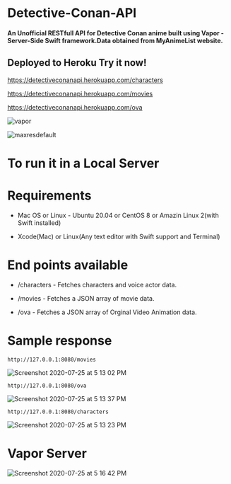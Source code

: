# Detective-Conan-API

#### An Unofficial RESTfull API for Detective Conan anime built using Vapor - Server-Side Swift framework.Data obtained from MyAnimeList website.

## Deployed to Heroku Try it now! 
https://detectiveconanapi.herokuapp.com/characters

https://detectiveconanapi.herokuapp.com/movies
 
https://detectiveconanapi.herokuapp.com/ova


![vapor](https://user-images.githubusercontent.com/51410810/88455993-cc3aa380-ce97-11ea-899d-18cdc6c699e7.png)


![maxresdefault](https://user-images.githubusercontent.com/51410810/88455998-d6f53880-ce97-11ea-96ce-fe474332bdca.jpg)

# To run it in a Local Server </br>
# Requirements </br>
* Mac OS or Linux - Ubuntu 20.04 or CentOS 8 or Amazin Linux 2(with Swift installed) </br>

* Xcode(Mac) or Linux(Any text editor with Swift support and Terminal) </br>


# End points available

* /characters - Fetches characters and voice actor data. </br>

* /movies - Fetches a JSON array of movie data. </br>

* /ova - Fetches a JSON array of Orginal Video Animation data. </br>

# Sample response

```
http://127.0.0.1:8080/movies
```
![Screenshot 2020-07-25 at 5 13 02 PM](https://user-images.githubusercontent.com/51410810/88456354-b084cc80-ce9a-11ea-94d3-b070f2cafc7f.png)

```
http://127.0.0.1:8080/ova
```
![Screenshot 2020-07-25 at 5 13 37 PM](https://user-images.githubusercontent.com/51410810/88456356-b2e72680-ce9a-11ea-9b56-b32ecad52048.png)

```
http://127.0.0.1:8080/characters
```
![Screenshot 2020-07-25 at 5 13 23 PM](https://user-images.githubusercontent.com/51410810/88456357-b4185380-ce9a-11ea-9868-9b5a4dccdf36.png)


# Vapor Server

![Screenshot 2020-07-25 at 5 16 42 PM](https://user-images.githubusercontent.com/51410810/88456358-b67aad80-ce9a-11ea-9008-be43813a4c66.png)

